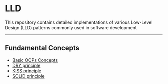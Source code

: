# LLD
This repository contains detailed implementations of various Low-Level Design (LLD) patterns commonly used in software development

<hr>

## Fundamental Concepts

- [Basic OOPs Concepts](https://github.com/Ankit-kaswan/LLD/blob/main/fundamental-concepts/Basic%20OOPs%20Concepts.ipynb)
- [DRY principle](https://github.com/Ankit-kaswan/LLD/blob/main/fundamental-concepts/DRY%20principle.ipynb)
- [KISS principle](https://github.com/Ankit-kaswan/LLD/blob/main/fundamental-concepts/KISS%20principle.ipynb)
- [SOLID principle](https://github.com/Ankit-kaswan/LLD/blob/main/fundamental-concepts/SOLID%20principle.ipynb)
